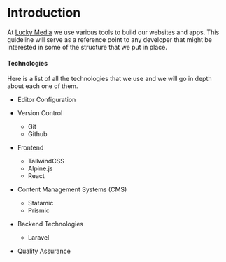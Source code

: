 # Introduction

At [Lucky Media](https://www.luckymedia.dev) we use various tools to build our websites and apps. This guideline will serve as a reference point to any developer that might be interested in some of the structure that we put in place.

#### Technologies
Here is a list of all the technologies that we use and we will go in depth about each one of them.

- Editor Configuration
- Version Control
  - Git
  - Github

- Frontend
  - TailwindCSS
  - Alpine.js
  - React

- Content Management Systems (CMS)
  - Statamic
  - Prismic

- Backend Technologies
  - Laravel

- Quality Assurance